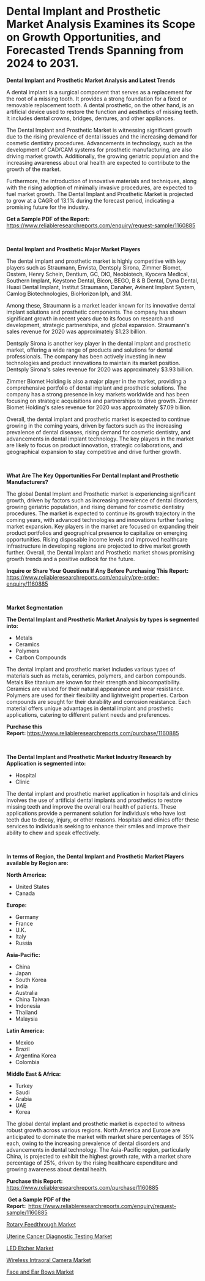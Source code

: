 <p><h1>Dental Implant and Prosthetic Market Analysis Examines its Scope on Growth Opportunities, and Forecasted Trends Spanning from 2024 to 2031.</h1></p><p><strong>Dental Implant and Prosthetic Market Analysis and Latest Trends</strong></p>
<p><p>A dental implant is a surgical component that serves as a replacement for the root of a missing tooth. It provides a strong foundation for a fixed or removable replacement tooth. A dental prosthetic, on the other hand, is an artificial device used to restore the function and aesthetics of missing teeth. It includes dental crowns, bridges, dentures, and other appliances.</p><p>The Dental Implant and Prosthetic Market is witnessing significant growth due to the rising prevalence of dental issues and the increasing demand for cosmetic dentistry procedures. Advancements in technology, such as the development of CAD/CAM systems for prosthetic manufacturing, are also driving market growth. Additionally, the growing geriatric population and the increasing awareness about oral health are expected to contribute to the growth of the market.</p><p>Furthermore, the introduction of innovative materials and techniques, along with the rising adoption of minimally invasive procedures, are expected to fuel market growth. The Dental Implant and Prosthetic Market is projected to grow at a CAGR of 13.1% during the forecast period, indicating a promising future for the industry.</p></p>
<p><strong>Get a Sample PDF of the Report:&nbsp;</strong> <a href="https://www.reliableresearchreports.com/enquiry/request-sample/1160885">https://www.reliableresearchreports.com/enquiry/request-sample/1160885</a></p>
<p>&nbsp;</p>
<p><strong>Dental Implant and Prosthetic Major Market Players</strong></p>
<p><p>The dental implant and prosthetic market is highly competitive with key players such as Straumann, Envista, Dentsply Sirona, Zimmer Biomet, Osstem, Henry Schein, Dentium, GC, DIO, Neobiotech, Kyocera Medical, Southern Implant, Keystone Dental, Bicon, BEGO, B & B Dental, Dyna Dental, Huaxi Dental Implant, Institut Straumann, Danaher, Avinent Implant System, Camlog Biotechnologies, BioHorizon Iph, and 3M.</p><p>Among these, Straumann is a market leader known for its innovative dental implant solutions and prosthetic components. The company has shown significant growth in recent years due to its focus on research and development, strategic partnerships, and global expansion. Straumann's sales revenue for 2020 was approximately $1.23 billion.</p><p>Dentsply Sirona is another key player in the dental implant and prosthetic market, offering a wide range of products and solutions for dental professionals. The company has been actively investing in new technologies and product innovations to maintain its market position. Dentsply Sirona's sales revenue for 2020 was approximately $3.93 billion.</p><p>Zimmer Biomet Holding is also a major player in the market, providing a comprehensive portfolio of dental implant and prosthetic solutions. The company has a strong presence in key markets worldwide and has been focusing on strategic acquisitions and partnerships to drive growth. Zimmer Biomet Holding's sales revenue for 2020 was approximately $7.09 billion.</p><p>Overall, the dental implant and prosthetic market is expected to continue growing in the coming years, driven by factors such as the increasing prevalence of dental diseases, rising demand for cosmetic dentistry, and advancements in dental implant technology. The key players in the market are likely to focus on product innovation, strategic collaborations, and geographical expansion to stay competitive and drive further growth.</p></p>
<p>&nbsp;</p>
<p><strong>What Are The Key Opportunities For Dental Implant and Prosthetic Manufacturers?</strong></p>
<p><p>The global Dental Implant and Prosthetic market is experiencing significant growth, driven by factors such as increasing prevalence of dental disorders, growing geriatric population, and rising demand for cosmetic dentistry procedures. The market is expected to continue its growth trajectory in the coming years, with advanced technologies and innovations further fueling market expansion. Key players in the market are focused on expanding their product portfolios and geographical presence to capitalize on emerging opportunities. Rising disposable income levels and improved healthcare infrastructure in developing regions are projected to drive market growth further. Overall, the Dental Implant and Prosthetic market shows promising growth trends and a positive outlook for the future.</p></p>
<p><strong>Inquire or Share Your Questions If Any Before Purchasing This Report:</strong> <a href="https://www.reliableresearchreports.com/enquiry/pre-order-enquiry/1160885">https://www.reliableresearchreports.com/enquiry/pre-order-enquiry/1160885</a></p>
<p>&nbsp;</p>
<p><strong>Market Segmentation</strong></p>
<p><strong>The Dental Implant and Prosthetic Market Analysis by types is segmented into:</strong></p>
<p><ul><li>Metals</li><li>Ceramics</li><li>Polymers</li><li>Carbon Compounds</li></ul></p>
<p><p>The dental implant and prosthetic market includes various types of materials such as metals, ceramics, polymers, and carbon compounds. Metals like titanium are known for their strength and biocompatibility. Ceramics are valued for their natural appearance and wear resistance. Polymers are used for their flexibility and lightweight properties. Carbon compounds are sought for their durability and corrosion resistance. Each material offers unique advantages in dental implant and prosthetic applications, catering to different patient needs and preferences.</p></p>
<p><strong>Purchase this Report:&nbsp;</strong><a href="https://www.reliableresearchreports.com/purchase/1160885">https://www.reliableresearchreports.com/purchase/1160885</a></p>
<p>&nbsp;</p>
<p><strong>The Dental Implant and Prosthetic Market Industry Research by Application is segmented into:</strong></p>
<p><ul><li>Hospital</li><li>Clinic</li></ul></p>
<p><p>The dental implant and prosthetic market application in hospitals and clinics involves the use of artificial dental implants and prosthetics to restore missing teeth and improve the overall oral health of patients. These applications provide a permanent solution for individuals who have lost teeth due to decay, injury, or other reasons. Hospitals and clinics offer these services to individuals seeking to enhance their smiles and improve their ability to chew and speak effectively.</p></p>
<p>&nbsp;</p>
<p><strong>In terms of Region, the Dental Implant and Prosthetic Market Players available by Region are:</strong></p>
<p>
    <p> <strong> North America: </strong>
        <ul>
            <li>United States</li>
            <li>Canada</li>
        </ul>
        </p> 
    <p> <strong> Europe: </strong>
        <ul>
            <li>Germany</li>
            <li>France</li>
            <li>U.K.</li>
            <li>Italy</li>
            <li>Russia</li>
        </ul>
        </p> 
    <p> <strong> Asia-Pacific: </strong>
        <ul>
            <li>China</li>
            <li>Japan</li>
            <li>South Korea</li>
            <li>India</li>
            <li>Australia</li>
            <li>China Taiwan</li>
            <li>Indonesia</li>
            <li>Thailand</li>
            <li>Malaysia</li>
        </ul>
        </p> 
    <p> <strong> Latin America: </strong>
        <ul>
            <li>Mexico</li>
            <li>Brazil</li>
            <li>Argentina Korea</li>
            <li>Colombia</li>
        </ul>
        </p> 
    <p> <strong> Middle East & Africa: </strong>
        <ul>
            <li>Turkey</li>
            <li>Saudi</li>
            <li>Arabia</li>
            <li>UAE</li>
            <li>Korea</li>
        </ul>
    </p>
    </p>
<p><p>The global dental implant and prosthetic market is expected to witness robust growth across various regions. North America and Europe are anticipated to dominate the market with market share percentages of 35% each, owing to the increasing prevalence of dental disorders and advancements in dental technology. The Asia-Pacific region, particularly China, is projected to exhibit the highest growth rate, with a market share percentage of 25%, driven by the rising healthcare expenditure and growing awareness about dental health.</p></p>
<p><strong>Purchase this Report: </strong><a href="https://www.reliableresearchreports.com/purchase/1160885">https://www.reliableresearchreports.com/purchase/1160885</a></p>
<p>&nbsp;<strong>Get a Sample PDF of the Report:&nbsp;&nbsp;</strong><a href="https://www.reliableresearchreports.com/enquiry/request-sample/1160885">https://www.reliableresearchreports.com/enquiry/request-sample/1160885</a></p>
<p><strong></strong></p>
<p><p><a href="https://medium.com/@marieramos20/rotary-feedthrough-market-comprehensive-assessment-by-type-application-and-geography-a121ccb3b0b7">Rotary Feedthrough Market</a></p><p><a href="https://github.com/AKSHATREPORTPRIME/Market-Research-Report-List-3/blob/main/uterine-cancer-diagnostic-testing-market.md">Uterine Cancer Diagnostic Testing Market</a></p><p><a href="https://medium.com/@marieramos20/led-etcher-market-competitive-analysis-market-trends-and-forecast-to-2031-ca9117098672">LED Etcher Market</a></p><p><a href="https://issuu.com/reportprime-2/docs/wireless-intraoral-camera-market-size-2030.pptx">Wireless Intraoral Camera Market</a></p><p><a href="https://issuu.com/reportprime-2/docs/face-and-ear-bows-market-size-2030.pptx">Face and Ear Bows Market</a></p></p>